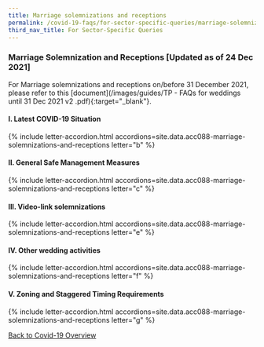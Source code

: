 ```yaml
---
title: Marriage solemnizations and receptions
permalink: /covid-19-faqs/for-sector-specific-queries/marriage-solemnizations-and-receptions
third_nav_title: For Sector-Specific Queries
---
```


### Marriage Solemnization and Receptions [Updated as of 24 Dec 2021]

For Marriage solemnizations and receptions on/before 31 December 2021, please refer to this [document](/images/guides/TP - FAQs for weddings until 31 Dec 2021 v2 .pdf){:target="_blank"}.

#### I. Latest COVID-19 Situation

{% include letter-accordion.html accordions=site.data.acc088-marriage-solemnizations-and-receptions letter="b" %}

#### II. General Safe Management Measures

{% include letter-accordion.html accordions=site.data.acc088-marriage-solemnizations-and-receptions letter="c" %}

#### III. Video-link solemnizations

{% include letter-accordion.html accordions=site.data.acc088-marriage-solemnizations-and-receptions letter="e" %}

#### IV. Other wedding activities

{% include letter-accordion.html accordions=site.data.acc088-marriage-solemnizations-and-receptions letter="f" %}

#### V. Zoning and Staggered Timing Requirements

{% include letter-accordion.html accordions=site.data.acc088-marriage-solemnizations-and-receptions letter="g" %}

[Back to Covid-19 Overview](/covid/)

<script src="/jquery/jquery.min.js"></script>
<script src="/jquery/resize-tables.js"></script>

